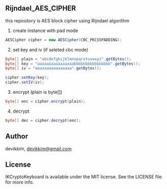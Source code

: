 ## Rijndael_AES_CIPHER
this repository is AES block cipher using Rijndael algorithm 

1. create instance with pad mode
```java
AESCipher cipher = new AESCipher(CBC_PKCS5PADDING);
```

2. set key and iv (if seleted cbc mode)
```java
byte[] plain = "abcdefghijklmnopqrstuvwxyz".getBytes();
byte[] key = "aaaaaaaaaaaaaaaabbbbbbbbbbbbbbbb".getBytes();
byte[] iv = "aaaaaaaaaaaaaaaa".getBytes();

cipher.setKey(key);
cipher.setIV(iv);
```

3. encrypt (plain is byte[])
```java
byte[] enc = cipher.encrypt(plain);
```

4. decrypt
```java
byte[] dec = cipher.decrypt(enc);
```

## Author

devikkim, devikkim@gmail.com

## License

IKCryptoKeyboard is available under the MIT license. See the LICENSE file for more info.
